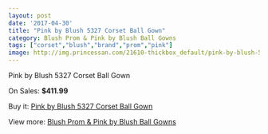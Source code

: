 ```yaml
---
layout: post
date: '2017-04-30'
title: "Pink by Blush 5327 Corset Ball Gown"
category: Blush Prom & Pink by Blush Ball Gowns
tags: ["corset","blush","brand","prom","pink"]
image: http://img.princessan.com/21610-thickbox_default/pink-by-blush-5327-corset-ball-gown.jpg
---
```

Pink by Blush 5327 Corset Ball Gown

On Sales: **$411.99**
<a href="https://www.princessan.com/en/9807-pink-by-blush-5327-corset-ball-gown.html"><amp-img layout="responsive" width="600" height="600" src="//img.princessan.com/21610-thickbox_default/pink-by-blush-5327-corset-ball-gown.jpg" alt="Pink by Blush 5327 Corset Ball Gown 0" /></a>

Buy it: [Pink by Blush 5327 Corset Ball Gown](https://www.princessan.com/en/9807-pink-by-blush-5327-corset-ball-gown.html "Pink by Blush 5327 Corset Ball Gown")

View more: [Blush Prom & Pink by Blush Ball Gowns](https://www.princessan.com/en/78- "Blush Prom & Pink by Blush Ball Gowns")